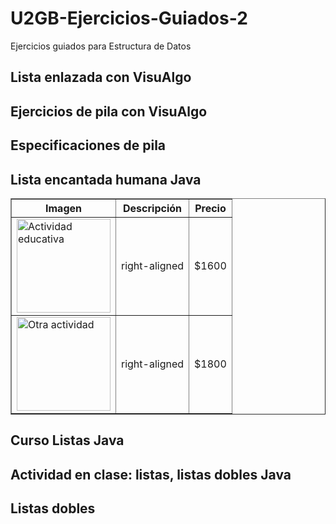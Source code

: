 # U2GB-Ejercicios-Guiados-2
Ejercicios guiados para Estructura de Datos


## Lista enlazada con VisuAlgo



## Ejercicios de pila con VisuAlgo



## Especificaciones de pila


## Lista encantada humana Java
<table border="1">
  <tr>
    <th>Imagen</th>
    <th>Descripción</th>
    <th>Precio</th>
  </tr>
  <tr>
    <td><img src="https://via.placeholder.com/150" alt="Actividad educativa" width="150"></td>
    <td style="text-align: right;">right-aligned</td>
    <td>$1600</td>
  </tr>
  <tr>
    <td><img src="https://via.placeholder.com/150" alt="Otra actividad" width="150"></td>
    <td style="text-align: right;">right-aligned</td>
    <td>$1800</td>
  </tr>
</table>


## Curso Listas Java



## Actividad en clase: listas, listas dobles Java

## Listas dobles
